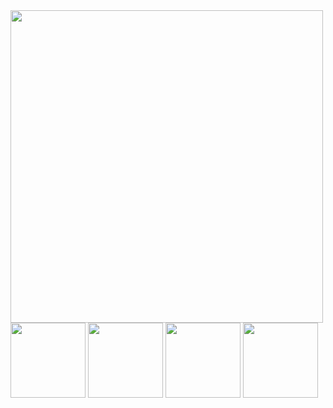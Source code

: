 
  <img src="https://res.cloudinary.com/saichaitanyacloudinary/image/upload/v1747559902/image_01_wyguev.jpg" width="500"/>
  <img src="https://res.cloudinary.com/saichaitanyacloudinary/image/upload/v1747559897/image_02_diabdd.jpg" width="120"/>
  <img src="https://res.cloudinary.com/saichaitanyacloudinary/image/upload/v1747559907/image_03_ms84zg.jpg" width="120"/>
     <img src="https://res.cloudinary.com/saichaitanyacloudinary/image/upload/v1747559903/image_04_c0jo1t.jpg" width="120"/>
    <img src="https://res.cloudinary.com/saichaitanyacloudinary/image/upload/v1747559908/image_05_hruj1u.jpg" width="120"/>
 

